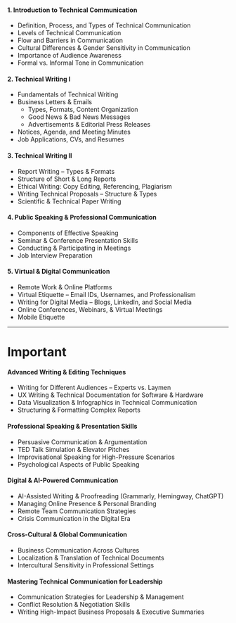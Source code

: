 #### **1. Introduction to Technical Communication**

- Definition, Process, and Types of Technical Communication
- Levels of Technical Communication
- Flow and Barriers in Communication
- Cultural Differences & Gender Sensitivity in Communication
- Importance of Audience Awareness
- Formal vs. Informal Tone in Communication

#### **2. Technical Writing I**

- Fundamentals of Technical Writing
- Business Letters & Emails
    - Types, Formats, Content Organization
    - Good News & Bad News Messages
    - Advertisements & Editorial Press Releases
- Notices, Agenda, and Meeting Minutes
- Job Applications, CVs, and Resumes

#### **3. Technical Writing II**

- Report Writing – Types & Formats
- Structure of Short & Long Reports
- Ethical Writing: Copy Editing, Referencing, Plagiarism
- Writing Technical Proposals – Structure & Types
- Scientific & Technical Paper Writing

#### **4. Public Speaking & Professional Communication**

- Components of Effective Speaking
- Seminar & Conference Presentation Skills
- Conducting & Participating in Meetings
- Job Interview Preparation

#### **5. Virtual & Digital Communication**

- Remote Work & Online Platforms
- Virtual Etiquette – Email IDs, Usernames, and Professionalism
- Writing for Digital Media – Blogs, LinkedIn, and Social Media
- Online Conferences, Webinars, & Virtual Meetings
- Mobile Etiquette

---

# Important

#### **Advanced Writing & Editing Techniques**

- Writing for Different Audiences – Experts vs. Laymen
- UX Writing & Technical Documentation for Software & Hardware
- Data Visualization & Infographics in Technical Communication
- Structuring & Formatting Complex Reports

#### **Professional Speaking & Presentation Skills**

- Persuasive Communication & Argumentation
- TED Talk Simulation & Elevator Pitches
- Improvisational Speaking for High-Pressure Scenarios
- Psychological Aspects of Public Speaking

#### **Digital & AI-Powered Communication**

- AI-Assisted Writing & Proofreading (Grammarly, Hemingway, ChatGPT)
- Managing Online Presence & Personal Branding
- Remote Team Communication Strategies
- Crisis Communication in the Digital Era

#### **Cross-Cultural & Global Communication**

- Business Communication Across Cultures
- Localization & Translation of Technical Documents
- Intercultural Sensitivity in Professional Settings

#### **Mastering Technical Communication for Leadership**

- Communication Strategies for Leadership & Management
- Conflict Resolution & Negotiation Skills
- Writing High-Impact Business Proposals & Executive Summaries